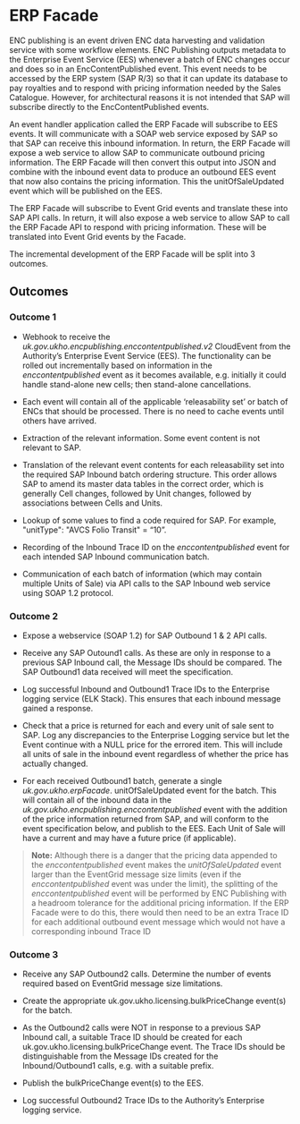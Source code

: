 # ERP Facade
ENC publishing is an event driven ENC data harvesting and validation service with some workflow elements. ENC Publishing outputs metadata to the Enterprise Event Service (EES) whenever a batch of ENC changes occur and does so in an EncContentPublished event. This event needs to be accessed by the ERP system (SAP R/3) so that it can update its database to pay royalties and to respond with pricing information needed by the Sales Catalogue. However, for architectural reasons it is not intended that SAP will subscribe directly to the EncContentPublished events. 

An event handler application called the ERP Facade will subscribe to EES events. It will communicate with a SOAP web service exposed by SAP so that SAP can receive this inbound information. In return, the ERP Facade will expose a web service to allow SAP to communicate outbound pricing information. The ERP Facade will then convert this output into JSON and combine with the inbound event data to produce an outbound EES event that now also contains the pricing information. This the unitOfSaleUpdated event which will be published on the EES.

The ERP Facade will subscribe to Event Grid events and translate these into SAP API calls. In return, it will also expose a web service to allow SAP to call the ERP Facade API to respond with pricing information. These will be translated into Event Grid events by the Facade.

The incremental development of the ERP Facade will be split into 3 outcomes.

## Outcomes
### Outcome 1

* Webhook to receive the *uk.gov.ukho.encpublishing.enccontentpublished.v2* CloudEvent from the Authority’s Enterprise Event Service (EES). The functionality can be rolled out incrementally based on information in the *enccontentpublished* event as it becomes available, e.g. initially it could handle stand-alone new cells; then stand-alone cancellations. 

* Each event will contain all of the applicable ‘releasability set’ or batch of ENCs that should be processed. There is no need to cache events until others have arrived. 

* Extraction of the relevant information. Some event content is not relevant to SAP.

* Translation of the relevant event contents for each releasability set into the required SAP Inbound batch ordering structure. This order allows SAP to amend its master data tables in the correct order, which is generally Cell changes, followed by Unit changes, followed by associations between Cells and Units. 

* Lookup of some values to find a code required for SAP. For example, "unitType": "AVCS Folio Transit" = “10”. 

* Recording of the Inbound Trace ID on the *enccontentpublished* event for each intended SAP Inbound communication batch. 

* Communication of each batch of information (which may contain multiple Units of Sale) via API calls to the SAP Inbound web service using SOAP 1.2 protocol.

### Outcome 2

* Expose a webservice (SOAP 1.2) for SAP Outbound 1 & 2 API calls. 

* Receive any SAP Outound1 calls. As these are only in response to a previous SAP Inbound call, the Message IDs should be compared. The SAP Outbound1 data received will meet the specification. 

* Log successful Inbound and Outbound1 Trace IDs to the Enterprise logging service (ELK Stack). This ensures that each inbound message gained a response.

* Check that a price is returned for each and every unit of sale sent to SAP. Log any discrepancies to the Enterprise Logging service but let the Event continue with a NULL price for the errored item. This will include all units of sale in the inbound event regardless of whether the price has actually changed. 

* For each received Outbound1 batch, generate a single *uk.gov.ukho.erpFacade*. unitOfSaleUpdated event for the batch. This will contain all of the inbound data in the *uk.gov.ukho.encpublishing.enccontentpublished* event with the addition of the price information returned from SAP, and will conform to the event specification below, and publish to the EES. Each Unit of Sale will have a current and may have a future price (if applicable). 

> **Note:** Although there is a danger that the pricing data appended to the *enccontentpublished* event makes the *unitOfSaleUpdated* event larger than the EventGrid message size limits (even if the *enccontentpublished* event was under the limit), the splitting of the *enccontentpublished* event will be performed by ENC Publishing with a headroom tolerance for the additional pricing information. If the ERP Facade were to do this, there would then need to be an extra Trace ID for each additional outbound event message which would not have a corresponding inbound Trace ID 

### Outcome 3

* Receive any SAP Outbound2 calls. Determine the number of events required based on EventGrid message size limitations. 

* Create the appropriate uk.gov.ukho.licensing.bulkPriceChange event(s) for the batch. 

* As the Outbound2 calls were NOT in response to a previous SAP Inbound call, a suitable Trace ID should be created for each uk.gov.ukho.licensing.bulkPriceChange event. The Trace IDs should be distinguishable from the Message IDs created for the Inbound/Outbound1 calls, e.g. with a suitable prefix. 

* Publish the bulkPriceChange event(s) to the EES. 

* Log successful Outbound2 Trace IDs to the Authority’s Enterprise logging service. 



